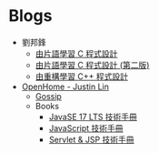 # Blogs

- 劉邦鋒
    - [由片語學習 C 程式設計](https://sites.google.com/site/mycprogrammingbook/)
    - [由片語學習 C 程式設計 (第二版)](https://sites.google.com/view/c-programming-2ed/)
    - [由重構學習 C++ 程式設計](https://sites.google.com/view/cplusplusrefactor/home)
- [OpenHome - Justin Lin](https://openhome.cc/)
    - [Gossip](https://openhome.cc/Gossip/)
    - Books
        - [JavaSE 17 LTS 技術手冊](https://www.gotop.com.tw/books/bookdetails.aspx?types=a&bn=ACL066100)
        - [JavaScript 技術手冊](https://www.gotop.com.tw/books/bookdetails.aspx?types=a&bn=AEL022800)
        - [Servlet & JSP 技術手冊](https://www.gotop.com.tw/books/bookdetails.aspx?types=a&bn=AEL024500)